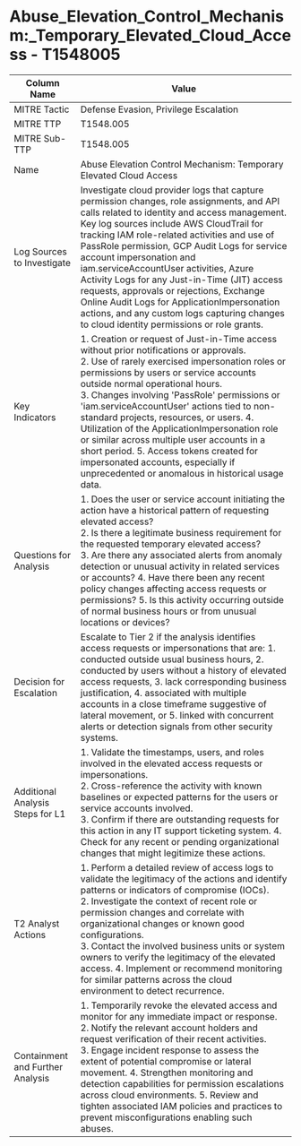 # Abuse_Elevation_Control_Mechanism:_Temporary_Elevated_Cloud_Access - T1548005

| Column Name | Value |
|-------------|-------|
| MITRE Tactic | Defense Evasion, Privilege Escalation |
| MITRE TTP | T1548.005 |
| MITRE Sub-TTP | T1548.005 |
| Name | Abuse Elevation Control Mechanism: Temporary Elevated Cloud Access |
| Log Sources to Investigate | Investigate cloud provider logs that capture permission changes, role assignments, and API calls related to identity and access management. Key log sources include AWS CloudTrail for tracking IAM role-related activities and use of PassRole permission, GCP Audit Logs for service account impersonation and iam.serviceAccountUser activities, Azure Activity Logs for any Just-in-Time (JIT) access requests, approvals or rejections, Exchange Online Audit Logs for ApplicationImpersonation actions, and any custom logs capturing changes to cloud identity permissions or role grants. |
| Key Indicators | 1. Creation or request of Just-in-Time access without prior notifications or approvals.<br>2. Use of rarely exercised impersonation roles or permissions by users or service accounts outside normal operational hours.<br>3. Changes involving 'PassRole' permissions or 'iam.serviceAccountUser' actions tied to non-standard projects, resources, or users. 4. Utilization of the ApplicationImpersonation role or similar across multiple user accounts in a short period. 5. Access tokens created for impersonated accounts, especially if unprecedented or anomalous in historical usage data. |
| Questions for Analysis | 1. Does the user or service account initiating the action have a historical pattern of requesting elevated access?<br>2. Is there a legitimate business requirement for the requested temporary elevated access?<br>3. Are there any associated alerts from anomaly detection or unusual activity in related services or accounts? 4. Have there been any recent policy changes affecting access requests or permissions? 5. Is this activity occurring outside of normal business hours or from unusual locations or devices? |
| Decision for Escalation | Escalate to Tier 2 if the analysis identifies access requests or impersonations that are: 1. conducted outside usual business hours, 2. conducted by users without a history of elevated access requests, 3. lack corresponding business justification, 4. associated with multiple accounts in a close timeframe suggestive of lateral movement, or 5. linked with concurrent alerts or detection signals from other security systems. |
| Additional Analysis Steps for L1 | 1. Validate the timestamps, users, and roles involved in the elevated access requests or impersonations.<br>2. Cross-reference the activity with known baselines or expected patterns for the users or service accounts involved.<br>3. Confirm if there are outstanding requests for this action in any IT support ticketing system. 4. Check for any recent or pending organizational changes that might legitimize these actions. |
| T2 Analyst Actions | 1. Perform a detailed review of access logs to validate the legitimacy of the actions and identify patterns or indicators of compromise (IOCs).<br>2. Investigate the context of recent role or permission changes and correlate with organizational changes or known good configurations.<br>3. Contact the involved business units or system owners to verify the legitimacy of the elevated access. 4. Implement or recommend monitoring for similar patterns across the cloud environment to detect recurrence. |
| Containment and Further Analysis | 1. Temporarily revoke the elevated access and monitor for any immediate impact or response.<br>2. Notify the relevant account holders and request verification of their recent activities.<br>3. Engage incident response to assess the extent of potential compromise or lateral movement. 4. Strengthen monitoring and detection capabilities for permission escalations across cloud environments. 5. Review and tighten associated IAM policies and practices to prevent misconfigurations enabling such abuses. |
